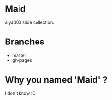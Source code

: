 # Maid
aiya000 slide collection.

# Branches
- master
- gh-pages


# Why you named 'Maid' ?
I don't know :D
